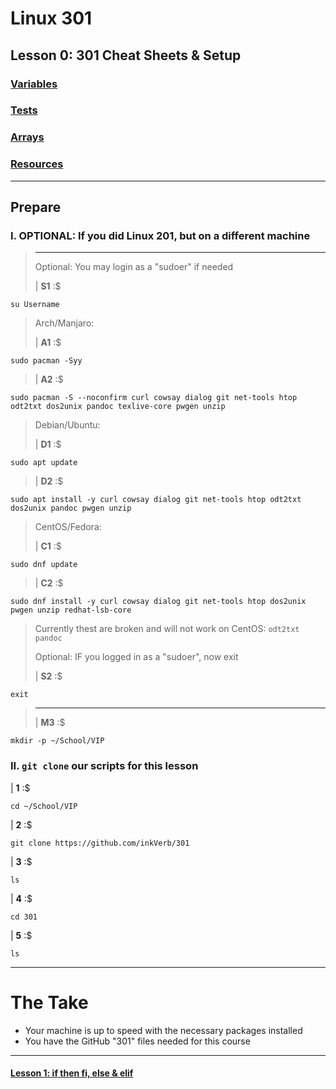 # Linux 301
## Lesson 0: 301 Cheat Sheets & Setup

### [Variables](https://github.com/inkVerb/vip/blob/master/Cheat-Sheets/Variables.md)

### [Tests](https://github.com/inkVerb/vip/blob/master/Cheat-Sheets/Tests.md)

### [Arrays](https://github.com/inkVerb/vip/blob/master/Cheat-Sheets/Arrays.md)

### [Resources](https://github.com/inkVerb/vip/blob/master/Cheat-Sheets/Resources.md)

___
## Prepare

### I. OPTIONAL: If you did Linux 201, but on a different machine
>
> ___
> Optional: You may login as a "sudoer" if needed
>
> | **S1** :$
>
```console
su Username
```
>
> Arch/Manjaro:
>
> | **A1** :$
>
```console
sudo pacman -Syy
```
>
> | **A2** :$
>
```console
sudo pacman -S --noconfirm curl cowsay dialog git net-tools htop odt2txt dos2unix pandoc texlive-core pwgen unzip
```
>
> Debian/Ubuntu:
>
> | **D1** :$
>
```console
sudo apt update
```
>
> | **D2** :$
>
```console
sudo apt install -y curl cowsay dialog git net-tools htop odt2txt dos2unix pandoc pwgen unzip
```
>
> CentOS/Fedora:
>
> | **C1** :$
>
```console
sudo dnf update
```
>
> | **C2** :$
>
```console
sudo dnf install -y curl cowsay dialog git net-tools htop dos2unix pwgen unzip redhat-lsb-core
```
> Currently thest are broken and will not work on CentOS: `odt2txt pandoc`
>
>
> Optional: IF you logged in as a "sudoer", now exit
>
> | **S2** :$
>
```console
exit
```
> ___
>
> | **M3** :$
>
```console
mkdir -p ~/School/VIP
```
>

### II. `git clone` our scripts for this lesson

| **1** :$

```console
cd ~/School/VIP
```

| **2** :$

```console
git clone https://github.com/inkVerb/301
```

| **3** :$

```console
ls
```

| **4** :$

```console
cd 301
```

| **5** :$

```console
ls
```

___

# The Take

- Your machine is up to speed with the necessary packages installed
- You have the GitHub "301" files needed for this course

___

#### [Lesson 1: if then fi, else & elif](https://github.com/inkVerb/vip/blob/master/301/Lesson-01.md)
